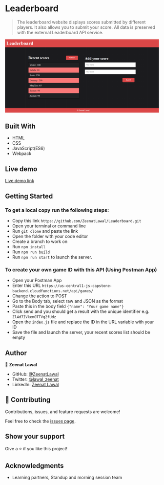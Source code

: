 # Leaderboard
> The leaderboard website displays scores submitted by different players. It also allows you to submit your score. All data is preserved with the external Leaderboard API service.

![screenshot](./images/leaderboard.png)

## Built With

- HTML
- CSS
- JavaScript(ES6)
- Webpack

## Live demo

[Live demo link](https://zeenatlawal.github.io/Leaderboard/dist/)

## Getting Started

### To get a local copy run the following steps:

- Copy this link `https://github.com/ZeenatLawal/Leaderboard.git`
- Open your terminal or command line
- Run `git clone` and paste the link
- Open the folder with your code editor
- Create a branch to work on
- Run `npm install`
- Run `npm run build`
- Run `npm run start` to launch the server.

### To create your own game ID with this API (Using Postman App)

- Open your Postman App
- Enter this URL `https://us-central1-js-capstone-backend.cloudfunctions.net/api/games/`
- Change the action to POST
- Go to the Body tab, select raw and JSON as the format
- Paste this in the body field `{"name": "Your game name"}`
- Click send and you should get a result with the unique identifier e.g. `Zl4d7IVkemOTTVg2fUdz`
- Open the `index.js` file and replace the ID in the URL variable with your ID
- Save the file and launch the server, your recent scores list should be empty
## Author

👤 **Zeenat Lawal**

- GitHub: [@ZeenatLawal](https://github.com/ZeenatLawal)
- Twitter: [@lawal_zeenat](https://twitter.com/lawal_zeenat)
- LinkedIn: [Zeenat Lawal](https://www.linkedin.com/in/zeenatlawal/)

## 🤝 Contributing

Contributions, issues, and feature requests are welcome!

Feel free to check the [issues page](https://github.com/ZeenatLawal/Leaderboard/issues).

## Show your support

Give a ⭐️ if you like this project!

## Acknowledgments

- Learning partners, Standup and morning session team